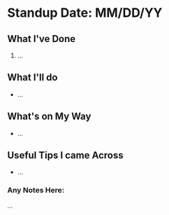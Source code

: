 # Standup Date: MM/DD/YY 

## What I've Done

1. …

## What I'll do

- …

## What's on My Way

- …

## Useful Tips I came Across

- …

### Any Notes Here:

…
